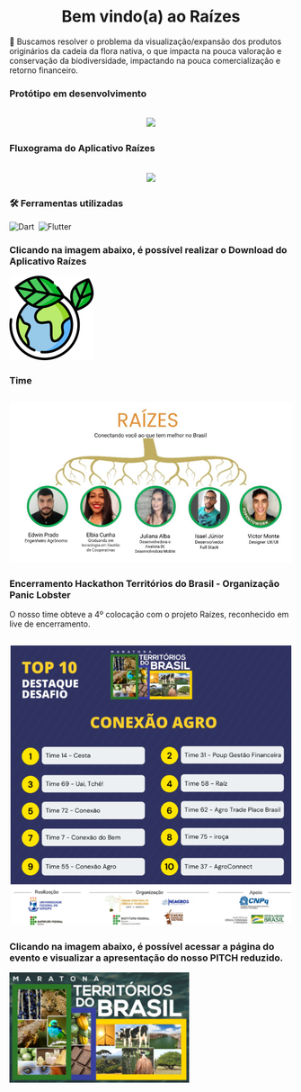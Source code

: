 <h1 align="center"> Bem vindo(a) ao Raízes </h1>

🌱 Buscamos resolver o problema da visualização/expansão dos produtos originários da cadeia da flora nativa, o que impacta na pouca valoração e conservação da biodiversidade, impactando na pouca comercialização e retorno financeiro.



### Protótipo em desenvolvimento
<h2 align="center">  <img src = 'lib/assets/images/GifAppRaizes.gif' width='350'/> </h2>



### Fluxograma do Aplicativo Raízes
<h2 align="center"> <img src = 'lib/assets/images/FluxoApp.jpeg' width='800'/> </h2>



### 🛠 Ferramentas utilizadas 
![Dart](https://img.shields.io/badge/-Dart-05122A?style=flat&logo=dart&logoColor=33A6E8)&nbsp;
![Flutter](https://img.shields.io/badge/-Flutter-05122A?style=flat&logo=flutter&logoColor=33A6E8)&nbsp; 



### Clicando na imagem abaixo, é possível realizar o Download do Aplicativo Raízes
[![](lib/assets/images/logo.png)](https://github.com/JulianaAlba/territorios_do_brasil_RAIZES/tree/master/Instalador_APK/app-x86_64-release.apk?raw=true)


  
### Time
<h2 align="center"> <img src = 'lib/assets/images/timeraizes.jpg' width='800'/> </h2>



### Encerramento Hackathon Territórios do Brasil - Organização Panic Lobster 

O nosso time obteve a 4º colocação com o projeto Raízes, reconhecido em live de encerramento.

<h2 align="center"> <img src = 'lib/assets/images/quartolugar.png' width='500'/> </h2>



### Clicando na imagem abaixo, é possível acessar a página do evento e visualizar a apresentação do nosso PITCH reduzido.

[![](lib/assets/images/maratona.PNG)](https://territoriosdobrasil.paniclobster.com/equipe/58)


